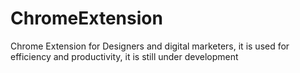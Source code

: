 # ChromeExtension
Chrome Extension for Designers and digital marketers, it is used for efficiency and productivity, it is still under development
